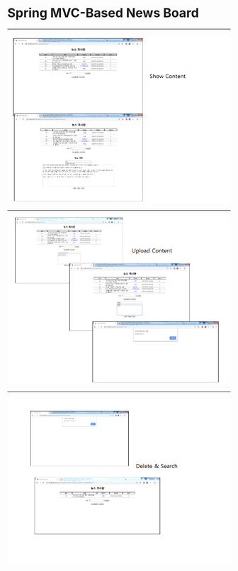 # Spring MVC-Based News Board

<hr>


<img src ="photo1.PNG">
<hr>
<img src ="photo2.PNG">
<hr>
<img src ="photo3.PNG">
